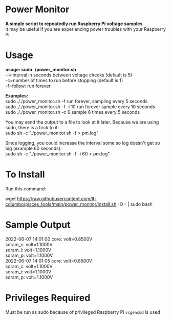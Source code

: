 # Power Monitor

**A simple script to repeatedly run Raspberry Pi voltage samples**  
It may be useful if you are experiencing power troubles with your Raspberry Pi

# Usage

**usage: sudo ./power_monitor.sh**  
   -i=interval in seconds between voltage checks (default is 5)  
   -c=number of times to run before stopping (default is 1)  
   -f=follow: run forever  
   
 **Examples:**  
 sudo ././power_monitor.sh -f run forever, sampling every 5 seconds  
 sudo ././power_monitor.sh -f -i 10 run forever sample every 10 seconds  
 sudo ././power_monitor.sh -c 6  sample 6 times every 5 seconds  

You may send the output to a file to look at it later. Because we are using sudo, there is a trick to it:  
sudo sh -c "./power_monitor.sh -f > pm.log"  

Since logging, you could increase the interval some so log doesn't get so big (example 60 seconds):  
sudo sh -c "./power_monitor.sh -f -i 60 > pm.log"  

# To Install

Run this command:

wget https://raw.githubusercontent.com/lt-columbo/pisces_tools/main/power_monitor/install.sh -O - | sudo bash

# Sample Output

2022-06-07 14:01:00 
core:	volt=0.8500V  
sdram_c:	volt=1.1000V  
sdram_i:	volt=1.1000V  
sdram_p:	volt=1.1000V  
2022-06-07 14:01:05 
core:	volt=0.8500V  
sdram_c:	volt=1.1000V  
sdram_i:	volt=1.1000V  
sdram_p:	volt=1.1000V 

# Privileges Required

Must be run as sudo because of privileged Raspberry Pi `vcgencmd` is used
